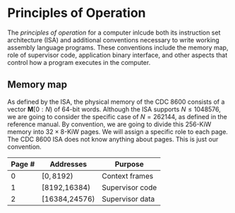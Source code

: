 # Principles of Operation

The *principles of operation* for a computer inlcude both its instruction set architecture (ISA) and additional conventions necessary to write working assembly language programs.
These conventions include the memory map, role of supervisor code, application binary interface, and other aspects that control how a program executes in the computer.

## Memory map

As defined by the ISA, the physical memory of the CDC 8600 consists of a vector $`\mathbf{M}[0:N)`$ of 64-bit words.
Although the ISA supports $`N \leq 1048576`$, we are going to consider the specific case of $`N=262144`$, as defined in the reference manual.
By convention, we are going to divide this 256-KiW memory into $`32 \times 8`$-KiW pages. We will assign a specific role to each page.
The CDC 8600 ISA does not know anything about pages.
This is just our convention.

| Page # | Addresses | Purpose |
|--------|-----------|---------|
| 0      | $`[0,8192)`$  | Context frames |
| 1      | [8192,16384)  | Supervisor code |
| 2      | [16384,24576) | Supervisor data |
